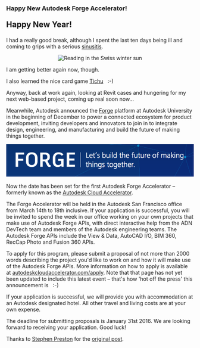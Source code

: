 <head>
<title>The 3D Web Coder</title>
<meta http-equiv="Content-Type" content="text/html; charset=utf-8"/>
<link rel="stylesheet" type="text/css" href="3dwc.css"/>
<script src="run_prettify.js" type="text/javascript"></script>
<!--
<script src="https://google-code-prettify.googlecode.com/svn/loader/run_prettify.js" type="text/javascript"></script>
-->
</head>

<!---

#adskdevnetwrk
#expressjs
#RestSharp
#Autodesk #IoT #SeeControl #cloud
#python #markdown #asciidoc
#gcal #caldav #googleapi
#milanojs
#prague
#au2015 #autocad #inventor #ah8 #cubeathens #developers
#aws #handlebars
#JsFiddle #Reactjs
#autodesku #rtceur
#Reactjs
#MongoDB
#mongolab
#Heroku
#restapi #nodejs #adsk
#javascript
#au2015 #autodesku #rtceur #SVG #javascript

akn_include

Autodesk Forge Accelerator #3dwebcoder #revitapi #3dweb #a360 #3dwebaccel #webgl @adskForge

Happy New Year! I had a really good break, although I spent the last ten days being ill and coming to grips with a serious sinusitis. I am getting better again now, though. I also learned the nice card game Tichu :-)  Meanwhile, Autodesk announced the Forge platform at Autodesk University in the beginning of December to power a connected ecosystem for product development, inviting developers and innovators to join in to integrate design, engineering, and manufacturing and build the future of making things together...

-->


### Happy New Autodesk Forge Accelerator!

<p style="font-size: 150%; font-weight: bold">Happy New Year!</p>

I had a really good break, although I spent the last ten days being ill and coming to grips with a
serious [sinusitis](https://en.wikipedia.org/wiki/Sinusitis).

<center>
<img src="/p/2015/2016-01-03_wildhaus/791_jeremy_reading_cropped.jpg" alt="Reading in the Swiss winter sun" width="500">
</center>

I am getting better again now, though.

I also learned the nice card game [Tichu](https://en.wikipedia.org/wiki/Tichu) &nbsp; :-)

Anyway, back at work again, looking at Revit cases and hungering for my next web-based project, coming up real soon now...

Meanwhile, Autodesk announced the [Forge](http://forge.autodesk.com) platform at Autodesk University in the beginning of December to power a connected ecosystem for product development, inviting developers and innovators to join in to integrate design, engineering, and manufacturing and build the future of making things together.

<center>
<img src="img/forge_accelerator.png" alt="Forge Accelerator" width="800">
</center>

Now the date has been set for the first Autodesk Forge Accelerator &ndash; formerly known as
the [Autodesk Cloud Accelerator](http://autodeskcloudaccelerator.com).

The Forge Accelerator will be held in the Autodesk San Francisco office from March 14th to 18th inclusive. If your application is successful, you will be invited to spend the week in our office working on your own projects that make use of Autodesk Forge APIs, with direct interactive help from the ADN DevTech team and members of the Autodesk engineering teams. The Autodesk Forge APIs include the View & Data, AutoCAD I/O, BIM 360, RecCap Photo and Fusion 360 APIs.

To apply for this program, please submit a proposal of not more than 2000 words describing the project you'd like to work on and how it will make use of the Autodesk Forge APIs. More information on how to apply is available
at [autodeskcloudaccelerator.com/apply](http://autodeskcloudaccelerator.com/apply). Note that that page has not yet been updated to include this latest event &ndash; that's how 'hot off the press' this announcement is &nbsp; :-)

If your application is successful, we will provide you with accommodation at an Autodesk designated hotel. All other travel and living costs are at your own expense.

The deadline for submitting proposals is January 31st 2016. We are looking forward to receiving your application. Good luck!

Thanks to [Stephen Preston](http://adndevblog.typepad.com/cloud_and_mobile/stephen-preston) for
the [original post](http://adndevblog.typepad.com/cloud_and_mobile/2015/12/apply-to-attend-the-forge-accelerator.html).
